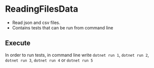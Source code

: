 # ReadingFilesData

- Read json and csv files.
- Contains tests that can be run from command line

## Execute
In order to run tests, in command line write
`dotnet run 1`, `dotnet run 2`, `dotnet run 3`, `dotnet run 4` or `dotnet run 5`